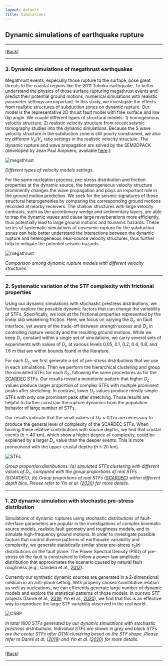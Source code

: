 ```yaml
---
layout: default
title: Simulations
---
```

## Dynamic simulations of earthquake rupture

----
[[Back](/pages/research.html)]


----

### 3. Dynamic simulations of megathrust earthquakes 



Megathrust events, especially those rupture to the surface, pose great threats to the coastal regions like the 2011 Tohoku earthquake. To better understand the physics of those surface rupturing megathrust events and predict their potential ground motions, numerical simulations with realistic parameter settings are important. In this study, we investigate the effects from realistic structures of subduction zones on dynamic rupture. Our model is the representative 2D thrust fault model with free surface and low dip angle. We couple different types of structural models: 1) homogeneous velocity structure; 2) realistic velocity structure from recent seismic tomography studies into the dynamic simulations. Because the S wave velocity structure in the subduction zone is still poorly constrained, we also try different $V_p/V_s$ ratio settings in the realistic velocity structure. The dynamic rupture and wave propagation are solved by the SEM2DPACK (developed by Jean Paul Ampuero, available [here](https://github.com/jpampuero/sem2dpack).).


![megathrust](/assets/velocity_models.png)

_Different types of velocity models settings._


For the same nucleation process, pre-stress distribution and friction properties at the dynamic source, the heterogeneous velocity structure prominently changes the wave propagation and plays an important role in the ground motion prediction. We seek for the seismic signatures of those structural heterogeneities by comparing the corresponding ground motions recorded at nearby receivers. The shallow structures with large velocity contrasts, such as the accretionary wedge and sedimentary layers, are able to trap the dynamic waves and cause large reverberations more efficiently, thus potentially lead to large ground motions and tsunamic hazards. These series of systematic simulations of cosesimic rupture for the subduction zones can help better understand the interactions between the dynamic rupture and heterogeneous near-source velocity structures, thus further help to mitigate the potential seismic hazards.


![megathrust](/assets/model_comparison.png)

_Comparison among dynamic rupture models with different velocity structures._

----

### 2. Systematic variation of the STF complexity with frictional properties

Using our dynamic simulations with stochastic prestress distributions, we further explore the possible dynamic factors that can change the variability of STFs. Specifically, we look at the frictional properties represented by the linear slip weakening friction. Here, we focus on varying the $D_c$ on fault interface, yet aware of the trade-off between strength excess and $D_c$ in controlling rupture velocity and the resulting ground motions. While we keep $D_c$ constant within a single set of simulations, we carry several sets of experiments with values  of $D_c$ at various levels 0.05, 0.1, 0.2, 0.4, 0.8, and 1.6 m that are within bounds found in the literature.

For each $D_c$, we first generate a set of pre-stress distributions that we use in each simulations. Then we perform the hierarchical clustering and group the simulated STFs for each $D_c$, following the same procedures as for the [SCARDEC](http://scardec.projects.sismo.ipgp.fr/#) STFs. Our results reveal a monotonic pattern that higher $D_c$ values produce larger proportion of complex STFs with multiple prominent peaks after stretching. In contrast, lower $D_c$ values produce mostly simple STFs with only one prominent peak after stretching. Those results are helpful to further constrain the rupture dynamics from the population behavior of large number of STFs.

Our results indicate that the small values of $D_c < 0.1$ m are necessary to produce the general level of complexity of the SCARDEC STFs. When binning these relative contributions with source depths, we find that crustal events (h $\leq$ 40 km), which show a higher degree of complexity, could be explained by a larger $D_c$ value than the deeper events. This is more pronounced with the upper-crustal depths (h $\leq$ 20 km).


![STFs](/assets/STF_distributions.png)

_Group proportion distributions: (a) simulated STFs clustering with different values of $D_c$, compared with the group proportions of real STFs (SCARDEC); (b) Group proportions of real STFs ([SCARDEC](http://scardec.projects.sismo.ipgp.fr/#)) within different depth bins. Please refer to Yin et al. ([2020](https://doi.org/10.1002/essoar.10503349.1)) for more details._


----

### 1. 2D dynamic simulation with stochastic pre-stress distribution

Simulations of dynamic ruptures using stochastic distributions of fault-interface parameters are popular in the investigations of complex kinematic source models, realistic fault geometry and roughness models, and to simulate high-frequency ground motions. In order to investigate possible factors that control diverse patterns of earthquake variability and complexity, we generate statistically similar shear pre-stress $\tau_0(\mathbf{r})$ distributions on the fault plane. The Power Spectral Density (PSD) of pre-stress on the fault is constrained to follow a power-law amplitude distribution that approximates the scenario caused by natural fault roughness (e.g., Candela et al., [2012](https://agupubs.onlinelibrary.wiley.com/doi/full/10.1029/2011JB009041)). 

Currently our synthetic dynamic sources are generated in a 2-dimensional medium in an anti-plane setting. With properly chosen constitutive relation as well as nucleations, we can efficiently generate large number of dynamic models and explore the statistical patterns of those models. In our two STF projects (Danré et al., [2019](https://agupubs.onlinelibrary.wiley.com/doi/abs/10.1029/2019GL083093); Yin et al., [2020](https://doi.org/10.1002/essoar.10503349.1)), we find that this is an effective way to reproduce the large STF variablity observed in the real world.


![CSBP](/assets/stochastic_models.jpg)

_In total 1600 STFs generated by our dynamic simulations with stochastic prestress distributions. Individual STFs are shown in grey and black STFs are the center STFs after DTW  clustering based on the STF shape. Please refer to Danré et al. ([2019](https://agupubs.onlinelibrary.wiley.com/doi/abs/10.1029/2019GL083093)) and Yin et al. ([2020](https://doi.org/10.1002/essoar.10503349.1)) for more details._

----
[[Back](/pages/research.html)]

----